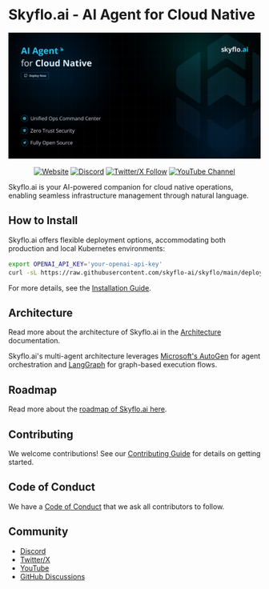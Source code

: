 # Skyflo.ai - AI Agent for Cloud Native

<p align="center">
  <img src="./assets/readme.png" alt="Skyflo.ai" width="1000"/>
</p>

<div align="center">

  [![Website](https://img.shields.io/badge/Website-Visit-blue.svg)](https://skyflo.ai)
  [![Discord](https://img.shields.io/badge/Discord-Join-blue.svg)](https://discord.gg/kCFNavMund)
  [![Twitter/X Follow](https://img.shields.io/twitter/follow/skyflo_ai?style=social)](https://x.com/skyflo_ai)
  [![YouTube Channel](https://img.shields.io/badge/YouTube-Subscribe-red.svg)](https://www.youtube.com/@SkyfloAI)

</div>

Skyflo.ai is your AI-powered companion for cloud native operations, enabling seamless infrastructure management through natural language.

## How to Install

Skyflo.ai offers flexible deployment options, accommodating both production and local Kubernetes environments:

```bash
export OPENAI_API_KEY='your-openai-api-key'
curl -sL https://raw.githubusercontent.com/skyflo-ai/skyflo/main/deployment/install.sh -o install.sh && chmod +x install.sh && ./install.sh
```

For more details, see the [Installation Guide](docs/install.md).

## Architecture

Read more about the architecture of Skyflo.ai in the [Architecture](docs/architecture.md) documentation.

Skyflo.ai's multi-agent architecture leverages [Microsoft's AutoGen](https://github.com/microsoft/autogen) for agent orchestration and [LangGraph](https://github.com/langchain-ai/langgraph) for graph-based execution flows.

## Roadmap

Read more about the [roadmap of Skyflo.ai here](https://skyflo.ai/roadmap).

## Contributing

We welcome contributions! See our [Contributing Guide](CONTRIBUTING.md) for details on getting started.

## Code of Conduct

We have a [Code of Conduct](code_of_conduct.md) that we ask all contributors to follow.

## Community

- [Discord](https://discord.gg/kCFNavMund)
- [Twitter/X](https://x.com/skyflo_ai)
- [YouTube](https://www.youtube.com/@SkyfloAI)
- [GitHub Discussions](https://github.com/skyflo-ai/skyflo/discussions)
